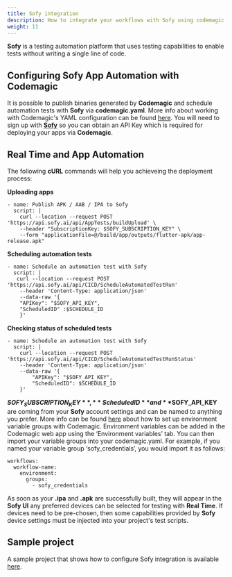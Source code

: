 ```yaml
---
title: Sofy integration
description: How to integrate your workflows with Sofy using codemagic.yaml
weight: 11
---
```


**Sofy** is a testing automation platform that uses testing capabilities to enable tests without writing a single line of code. 

## Configuring Sofy App Automation with Codemagic

It is possible to publish binaries generated by **Codemagic** and schedule automation tests with **Sofy** via **codemagic.yaml**. More info about working with Codemagic's YAML configuration can be found [here](../yaml/yaml-getting-started/). You will need to sign up with [**Sofy**](https://sofy.ai/) so you can obtain an API Key which is required for deploying your apps via **Codemagic**.  

## Real Time and App Automation

The following **cURL** commands will help you achieveing the deployment process:

**Uploading apps**

```
- name: Publish APK / AAB / IPA to Sofy
  script: |
    curl --location --request POST 'https://api.sofy.ai/api/AppTests/buildUpload' \
    --header "SubscriptionKey: $SOFY_SUBSCRIPTION_KEY" \
    --form "applicationFile=@/build/app/outputs/flutter-apk/app-release.apk"
```

**Scheduling automation tests**

```
- name: Schedule an automation test with Sofy
  script: |
   curl --location --request POST 'https://api.sofy.ai/api/CICD/ScheduleAutomatedTestRun' 
    --header 'Content-Type: application/json'    
    --data-raw '{
    "APIKey": "$SOFY_API_KEY",
    "ScheduledID" :$SCHEDULE_ID
    }'
```

**Checking status of scheduled tests**

```
- name: Schedule an automation test with Sofy
  script: |
    curl --location --request POST 'https://api.sofy.ai/api/CICD/ScheduleAutomatedTestRunStatus'    
    --header 'Content-Type: application/json'     
    --data-raw '{
        "APIKey": "$SOFY_API_KEY",
        "ScheduledID": $SCHEDULE_ID
    }'
```

**$SOFY_SUBSCRIPTION_KEY**, **ScheduledID** and **$SOFY_API_KEY** are coming from your **Sofy** account settings and can be named to anything you prefer. More info can be found [here](https://docs.codemagic.io/variables/environment-variable-groups/) about how to set up environment variable groups with Codemagic. Environment variables can be added in the Codemagic web app using the ‘Environment variables’ tab. You can then import your variable groups into your codemagic.yaml. For example, if you named your variable group ‘sofy_credentials’, you would import it as follows:

```
workflows:
  workflow-name:
    environment:
      groups:
        - sofy_credentials

```

As soon as your **.ipa** and **.apk** are successfully built, they will appear in the **Sofy UI** any preferred devices can be selected for testing with **Real Time**. If devices need to be pre-chosen, then some capabilities provided by **Sofy** device settings must be injected into your project's test scripts. 

## Sample project

A sample project that shows how to configure Sofy integration is available [here](https://github.com/codemagic-ci-cd/codemagic-sample-projects/tree/main/integrations/sofy_integration_demo_project).
